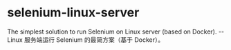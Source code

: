 # selenium-linux-server
The simplest solution to run Selenium on Linux server (based on Docker). --Linux 服务端运行 Selenium 的最简方案（基于 Docker）。
